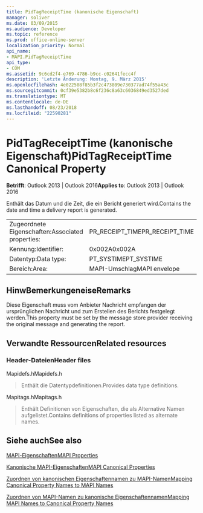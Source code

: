 ```yaml
---
title: PidTagReceiptTime (kanonische Eigenschaft)
manager: soliver
ms.date: 03/09/2015
ms.audience: Developer
ms.topic: reference
ms.prod: office-online-server
localization_priority: Normal
api_name:
- MAPI.PidTagReceiptTime
api_type:
- COM
ms.assetid: 9c6cd2f4-e769-4786-b9cc-c02641fecc4f
description: 'Letzte Änderung: Montag, 9. März 2015'
ms.openlocfilehash: 4e022508f85b3f2c473809e730377ad74f55a43c
ms.sourcegitcommit: 0cf39e5382b8c6f236c8a63c6036849ed3527ded
ms.translationtype: MT
ms.contentlocale: de-DE
ms.lasthandoff: 08/23/2018
ms.locfileid: "22590281"
---
```

# <a name="pidtagreceipttime-canonical-property"></a><span data-ttu-id="2ba05-103">PidTagReceiptTime (kanonische Eigenschaft)</span><span class="sxs-lookup"><span data-stu-id="2ba05-103">PidTagReceiptTime Canonical Property</span></span>

  
  
<span data-ttu-id="2ba05-104">**Betrifft**: Outlook 2013 | Outlook 2016</span><span class="sxs-lookup"><span data-stu-id="2ba05-104">**Applies to**: Outlook 2013 | Outlook 2016</span></span> 
  
<span data-ttu-id="2ba05-105">Enthält das Datum und die Zeit, die ein Bericht generiert wird.</span><span class="sxs-lookup"><span data-stu-id="2ba05-105">Contains the date and time a delivery report is generated.</span></span>
  
|||
|:-----|:-----|
|<span data-ttu-id="2ba05-106">Zugeordnete Eigenschaften:</span><span class="sxs-lookup"><span data-stu-id="2ba05-106">Associated properties:</span></span>  <br/> |<span data-ttu-id="2ba05-107">PR_RECEIPT_TIME</span><span class="sxs-lookup"><span data-stu-id="2ba05-107">PR_RECEIPT_TIME</span></span>  <br/> |
|<span data-ttu-id="2ba05-108">Kennung:</span><span class="sxs-lookup"><span data-stu-id="2ba05-108">Identifier:</span></span>  <br/> |<span data-ttu-id="2ba05-109">0x002A</span><span class="sxs-lookup"><span data-stu-id="2ba05-109">0x002A</span></span>  <br/> |
|<span data-ttu-id="2ba05-110">Datentyp:</span><span class="sxs-lookup"><span data-stu-id="2ba05-110">Data type:</span></span>  <br/> |<span data-ttu-id="2ba05-111">PT_SYSTIME</span><span class="sxs-lookup"><span data-stu-id="2ba05-111">PT_SYSTIME</span></span>  <br/> |
|<span data-ttu-id="2ba05-112">Bereich:</span><span class="sxs-lookup"><span data-stu-id="2ba05-112">Area:</span></span>  <br/> |<span data-ttu-id="2ba05-113">MAPI-Umschlag</span><span class="sxs-lookup"><span data-stu-id="2ba05-113">MAPI envelope</span></span>  <br/> |
   
## <a name="remarks"></a><span data-ttu-id="2ba05-114">HinwBemerkungeneise</span><span class="sxs-lookup"><span data-stu-id="2ba05-114">Remarks</span></span>

<span data-ttu-id="2ba05-115">Diese Eigenschaft muss vom Anbieter Nachricht empfangen der ursprünglichen Nachricht und zum Erstellen des Berichts festgelegt werden.</span><span class="sxs-lookup"><span data-stu-id="2ba05-115">This property must be set by the message store provider receiving the original message and generating the report.</span></span> 
  
## <a name="related-resources"></a><span data-ttu-id="2ba05-116">Verwandte Ressourcen</span><span class="sxs-lookup"><span data-stu-id="2ba05-116">Related resources</span></span>

### <a name="header-files"></a><span data-ttu-id="2ba05-117">Header-Dateien</span><span class="sxs-lookup"><span data-stu-id="2ba05-117">Header files</span></span>

<span data-ttu-id="2ba05-118">Mapidefs.h</span><span class="sxs-lookup"><span data-stu-id="2ba05-118">Mapidefs.h</span></span>
  
> <span data-ttu-id="2ba05-119">Enthält die Datentypdefinitionen.</span><span class="sxs-lookup"><span data-stu-id="2ba05-119">Provides data type definitions.</span></span>
    
<span data-ttu-id="2ba05-120">Mapitags.h</span><span class="sxs-lookup"><span data-stu-id="2ba05-120">Mapitags.h</span></span>
  
> <span data-ttu-id="2ba05-121">Enthält Definitionen von Eigenschaften, die als Alternative Namen aufgelistet.</span><span class="sxs-lookup"><span data-stu-id="2ba05-121">Contains definitions of properties listed as alternate names.</span></span>
    
## <a name="see-also"></a><span data-ttu-id="2ba05-122">Siehe auch</span><span class="sxs-lookup"><span data-stu-id="2ba05-122">See also</span></span>



[<span data-ttu-id="2ba05-123">MAPI-Eigenschaften</span><span class="sxs-lookup"><span data-stu-id="2ba05-123">MAPI Properties</span></span>](mapi-properties.md)
  
[<span data-ttu-id="2ba05-124">Kanonische MAPI-Eigenschaften</span><span class="sxs-lookup"><span data-stu-id="2ba05-124">MAPI Canonical Properties</span></span>](mapi-canonical-properties.md)
  
[<span data-ttu-id="2ba05-125">Zuordnen von kanonischen Eigenschaftennamen zu MAPI-Namen</span><span class="sxs-lookup"><span data-stu-id="2ba05-125">Mapping Canonical Property Names to MAPI Names</span></span>](mapping-canonical-property-names-to-mapi-names.md)
  
[<span data-ttu-id="2ba05-126">Zuordnen von MAPI-Namen zu kanonische Eigenschaftennamen</span><span class="sxs-lookup"><span data-stu-id="2ba05-126">Mapping MAPI Names to Canonical Property Names</span></span>](mapping-mapi-names-to-canonical-property-names.md)

